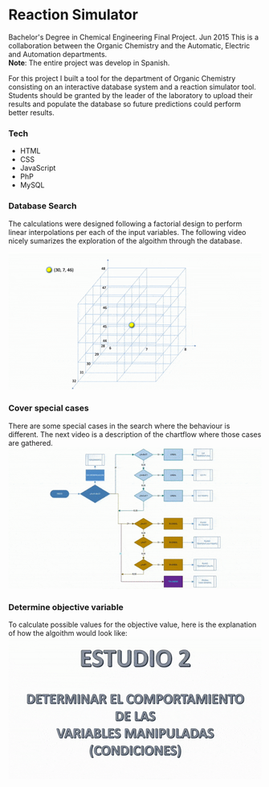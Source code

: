 # Reaction Simulator

Bachelor's Degree in Chemical Engineering Final Project.  Jun 2015
This is a collaboration between the Organic Chemistry and the Automatic, Electric and Automation departments.  
**Note**: The entire project was develop in Spanish.

For this project I built a tool for the department of Organic Chemistry consisting on an interactive database system and a reaction simulator tool. Students should be granted by the leader of the laboratory to upload their results and populate the database so future predictions could perform better results.  

### Tech
- HTML
- CSS
- JavaScript
- PhP
- MySQL

### Database Search
The calculations were designed following a factorial design to perform linear interpolations per each of the input variables. The following video nicely sumarizes the exploration of the algoithm through the database.  

![database search][database_search]  

### Cover special cases
There are some special cases in the search where the behaviour is different. 
The next video is a description of the chartflow where those cases are gathered.
![special cases][special_cases]

### Determine objective variable
To calculate possible values for the objective value, here is the explanation of how the algoithm would look like:
![detemine_obj][detemine_obj]


[database_search]: images/database_search.gif
[special_cases]: images/especial_cases.gif
[detemine_obj]: images/determine_obj_variable.gif
